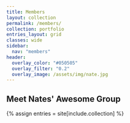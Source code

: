 ```yaml
---
title: Members
layout: collection
permalink: /members/
collection: portfolio
entries_layout: grid
classes: wide
sidebar:
  nav: "members"
header:
  overlay_color: "#050505"
  overlay_filter: "0.2"
  overlay_image: /assets/img/nate.jpg
---
```


## Meet Nates' Awesome Group 

{% assign entries = site[include.collection] %}
